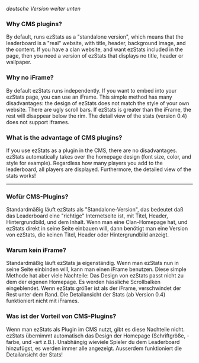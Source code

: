 _deutsche Version weiter unten_

### Why CMS plugins? ###

By default, runs ezStats as a "standalone version", which means that the leaderboard is a "real" website, with title, header, background image, and the content. If you have a clan website, and want ezStats included in the page, then you need a version of ezStats that displays no title, header or wallpaper.

### Why no iFrame? ###

By default ezStats runs independently. If you want to embed into your ezStats page, you can use an iFrame. This simple method has many disadvantages: the design of ezStats does not match the style of your own website. There are ugly scroll bars. If ezStats is greater than the iFrame, the rest will disappear below the rim. The detail view of the stats (version 0.4) does not support iframes.

### What is the advantage of CMS plugins? ###

If you use ezStats as a plugin in the CMS, there are no disadvantages. ezStats automatically takes over the homepage design (font size, color, and style for example). Regardless how many players you add to the leaderboard, all players are displayed. Furthermore, the detailed view of the stats works!
<br />

---

### Wofür CMS-Plugins? ###

Standardmäßig läuft ezStats als "Standalone-Version", das bedeutet daß das Leaderboard eine "richtige" Internetseite ist, mit Titel, Header, Hintergrundbild, und dem Inhalt. Wenn man eine Clan-Homepage hat, und ezStats direkt in seine Seite einbauen will, dann benötigt man eine Version von ezStats, die keinen Titel, Header oder Hintergrundbild anzeigt.

### Warum kein iFrame? ###

Standardmäßig läuft ezStats ja eigenständig. Wenn man ezStats nun in seine Seite einbinden will, kann man einen iFrame benutzen. Diese simple Methode hat aber viele Nachteile: Das Design von ezStats passt nicht zu dem der eigenen Homepage. Es werden hässliche Scrollbalken eingeblendet. Wenn ezStats größer ist als der iFrame, verschwindet der Rest unter dem Rand. Die Detailansicht der Stats (ab Version 0.4) funktioniert nicht mit iFrames.

### Was ist der Vorteil von CMS-Plugins? ###

Wenn man ezStats als Plugin im CMS nutzt, gibt es diese Nachteile nicht. ezStats übernimmt automatisch das Design der Homepage (Schriftgröße, -farbe, und -art z.B.). Unabhängig wieviele Spieler du dem Leaderboard hinzufügst, es werden immer alle angezeigt. Ausserdem funktioniert die Detailansicht der Stats!
